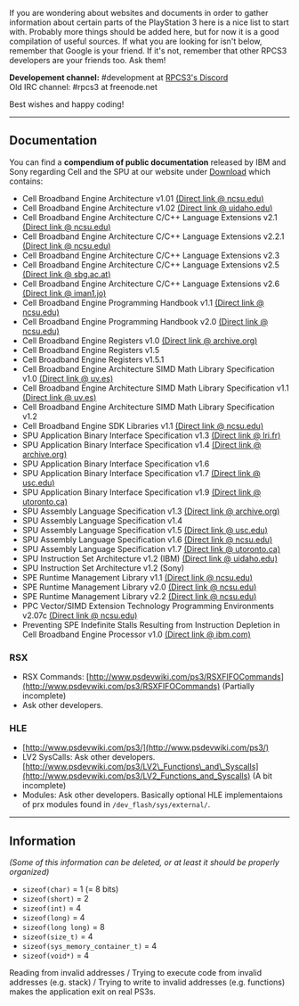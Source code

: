 If you are wondering about websites and documents in order to gather information about certain parts of the PlayStation 3 here is a nice list to start with. Probably more things should be added here, but for now it is a good compilation of useful sources. If what you are looking for isn't below, remember that Google is your friend. If it's not, remember that other RPCS3 developers are your friends too. Ask them!

**Developement channel:** #development at [RPCS3's Discord](https://discord.me/RPCS3)
<br>
Old IRC channel: #rpcs3 at freenode.net

Best wishes and happy coding!

---

## Documentation
You can find a **compendium of public documentation** released by IBM and Sony regarding Cell and the SPU at our website under [Download](https://rpcs3.net/download) which contains:
- Cell Broadband Engine Architecture v1.01 [(Direct link @ ncsu.edu)](http://moss.csc.ncsu.edu/~mueller/cluster/ps3/SDK3.0/docs/arch/CBEA_v1.01_3Oct2006.pdf)
- Cell Broadband Engine Architecture v1.02 [(Direct link @ uidaho.edu)](https://seniordesign.engr.uidaho.edu/2008_2009/hot_threads/docs/CBEA_v1.02_11Oct2007_pub.pdf)
- Cell Broadband Engine Architecture C/C++ Language Extensions v2.1 [(Direct link @ ncsu.edu)](http://moss.csc.ncsu.edu/~mueller/cluster/ps3/SPU_language_extensions_v21.pdf)
- Cell Broadband Engine Architecture C/C++ Language Extensions v2.2.1 [(Direct link @ ncsu.edu)](http://moss.csc.ncsu.edu/~mueller/cluster/ps3/C++_Language_Extensions_for_CBEA.v2.2.1.pdf)
- Cell Broadband Engine Architecture C/C++ Language Extensions v2.3
- Cell Broadband Engine Architecture C/C++ Language Extensions v2.5 [(Direct link @ sbg.ac.at)](http://www.cosy.sbg.ac.at/~rkutil/dsp08/Language_Extensions_for_CBEA_2.5.pdf)
- Cell Broadband Engine Architecture C/C++ Language Extensions v2.6 [(Direct link @ iman1.jo)](http://iman1.jo/iman1/images/IMAN1-User-Site-Files/Standards/Language_Extensions_for_CBEA_2.6.pdf)
- Cell Broadband Engine Programming Handbook v1.1 [(Direct link @ ncsu.edu)](http://moss.csc.ncsu.edu/~mueller/cluster/ps3/CBE_Tutorial_v1.1_15June2006.pdf)
- Cell Broadband Engine Programming Handbook v2.0 [(Direct link @ ncsu.edu)](http://moss.csc.ncsu.edu/~mueller/cluster/ps3/CBE_Tutorial_v2.0_15December2006.pdf)
- Cell Broadband Engine Registers v1.0 [(Direct link @ archive.org)](https://ia800807.us.archive.org/10/items/CBEPublicRegistersV10/CBE_Public_Registers_v10.pdf)
- Cell Broadband Engine Registers v1.5
- Cell Broadband Engine Registers v1.5.1 
- Cell Broadband Engine Architecture SIMD Math Library Specification v1.0 [(Direct link @ uv.es)](https://informatica.uv.es/guia/asignatu/AAC/ps3/documentacion/SIMD_Library_Specification_for_CBEA_v10.pdf)
- Cell Broadband Engine Architecture SIMD Math Library Specification v1.1 [(Direct link @ uv.es)](https://informatica.uv.es/guia/asignatu/AAC/ps3/documentacion/SIMD_Library_Specification_for_CBEA_1.1.pdf)
- Cell Broadband Engine Architecture SIMD Math Library Specification v1.2
- Cell Broadband Engine SDK Libraries v1.1 [(Direct link @ ncsu.edu)](http://moss.csc.ncsu.edu/~mueller/cluster/ps3/libraries_SDK.pdf)
- SPU Application Binary Interface Specification v1.3 [(Direct link @ lri.fr)](https://www.lri.fr/~lacas/ComputerArchitecture/SPU_ABI_v13.pdf)
- SPU Application Binary Interface Specification v1.4 [(Direct link @ archive.org)](https://ia800808.us.archive.org/0/items/SPUABIV14/SPU_ABI_v14.pdf)
- SPU Application Binary Interface Specification v1.6
- SPU Application Binary Interface Specification v1.7 [(Direct link @ usc.edu)](http://ilab.usc.edu/packages/cell-processor/docs/SPU_ABI-Specification_1.7.pdf)
- SPU Application Binary Interface Specification v1.9 [(Direct link @ utoronto.ca)](https://support.scinet.utoronto.ca/Manuals/Cell/SPU_ABI-Specification_1.9.pdf)
- SPU Assembly Language Specification v1.3 [(Direct link @ archive.org)](https://ia600601.us.archive.org/26/items/SPUAssemblyLanguageV13/SPU_assembly_language_v13.pdf)
- SPU Assembly Language Specification v1.4
- SPU Assembly Language Specification v1.5 [(Direct link @ usc.edu)](http://ilab.usc.edu/packages/cell-processor/docs/SPU_Assembly_Language_Spec_1.5.pdf)
- SPU Assembly Language Specification v1.6 [(Direct link @ ncsu.edu)](http://moss.csc.ncsu.edu/~mueller/cluster/ps3/SDK3.0/docs/standards/SPU_Assembly_Language_Spec_1.6.pdf)
- SPU Assembly Language Specification v1.7 [(Direct link @ utoronto.ca)](https://support.scinet.utoronto.ca/Manuals/Cell/SPU_Assembly_Language_Specification_1.7.pdf)
- SPU Instruction Set Architecture v1.2 (IBM) [(Direct link @ uidaho.edu)](https://seniordesign.engr.uidaho.edu/2008_2009/hot_threads/docs/SPU_ISA_v1.2_27Jan2007_pub.pdf)
- SPU Instruction Set Architecture v1.2 (Sony)
- SPE Runtime Management Library v1.1 [(Direct link @ ncsu.edu)](http://moss.csc.ncsu.edu/~mueller/cluster/ps3/libspe_v1.1.pdf)
- SPE Runtime Management Library v2.0 [(Direct link @ ncsu.edu)](http://moss.csc.ncsu.edu/~mueller/cluster/ps3/doc/libspe-v2.0.pdf)
- SPE Runtime Management Library v2.2 [(Direct link @ ncsu.edu)](http://moss.csc.ncsu.edu/~mueller/cluster/ps3/SPE_Runtime_Management_API_v2.2.pdf)
- PPC Vector/SIMD Extension Technology Programming Environments v2.07c [(Direct link @ ncsu.edu)](https://arcb.csc.ncsu.edu/~mueller/cluster/ps3/SDK3.0/docs/arch/vector_simd_pem_v_2.07c_26Oct2006_cell.pdf)
- Preventing SPE Indefinite Stalls Resulting from Instruction Depletion in Cell Broadband Engine Processor v1.0 [(Direct link @ ibm.com)](https://www-01.ibm.com/chips/techlib/techlib.nsf/techdocs/C5996EDB722D3A478725728E0074B465/$file/SPUstall_app_V1.0_26Feb2007.pdf)


### RSX
* RSX Commands: [http://www.psdevwiki.com/ps3/RSXFIFOCommands](http://www.psdevwiki.com/ps3/RSXFIFOCommands) (Partially incomplete)
* Ask other developers.


### HLE
* [http://www.psdevwiki.com/ps3/](http://www.psdevwiki.com/ps3/)
* LV2 SysCalls: Ask other developers. [http://www.psdevwiki.com/ps3/LV2\_Functions\_and\_Syscalls](http://www.psdevwiki.com/ps3/LV2_Functions_and_Syscalls) (A bit incomplete)
* Modules: Ask other developers. Basically optional HLE implementaions of prx modules found in `/dev_flash/sys/external/`.


---


## Information

_(Some of this information can be deleted, or at least it should be properly organized)_
* `sizeof(char)` = 1 (= 8 bits)
* `sizeof(short)` = 2
* `sizeof(int)` = 4
* `sizeof(long)` = 4
* `sizeof(long long)` = 8
* `sizeof(size_t)` = 4
* `sizeof(sys_memory_container_t)` = 4
* `sizeof(void*)` = 4

Reading from invalid addresses / Trying to execute code from invalid addresses (e.g. stack) / Trying to write to invalid addresses (e.g. functions) makes the application exit on real PS3s.